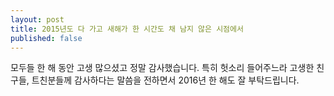 ```yaml
---
layout: post
title: 2015년도 다 가고 새해가 한 시간도 채 남지 않은 시점에서
published: false
---
```


모두들 한 해 동안 고생 많으셨고 정말 감사했습니다.
특히 헛소리 들어주느라 고생한 친구들, 트친분들께 감사하다는 말씀을 전하면서 2016년 한 해도 잘 부탁드립니다.